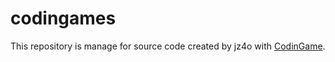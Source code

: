 # codingames

This repository is manage for source code created by jz4o with [CodinGame](https://www.codingame.com/).
